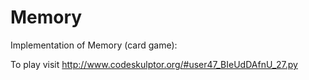 # Memory #

Implementation of Memory (card game):

To play visit http://www.codeskulptor.org/#user47_BIeUdDAfnU_27.py

